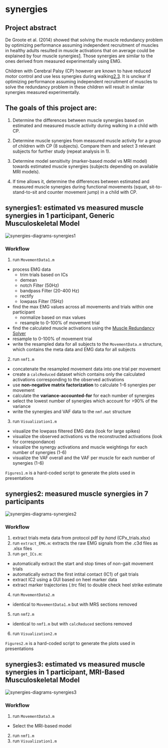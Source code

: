# synergies

## Project abstract

De Groote et al. (2014) showed that solving the muscle redundancy problem by optimizing performance assuming independent recruitment of muscles in healthy adults resulted in muscle activations that on average could be explained by four muscle synergies[1](https://www.frontiersin.org/articles/10.3389/fncom.2014.00115/full). Those synergies are similar to the ones derived from measured experimentally using EMG.

Children with Cerebral Palsy (CP) however are known to have reduced motor control and use less synergies during walking[2](https://onlinelibrary.wiley.com/doi/10.1111/dmcn.12826),[3](https://dx.plos.org/10.1371/journal.pone.0228851). It is unclear if optimizing performance assuming independent recruitment of muscles to solve the redundancy problem in these children will result in similar synergies measured experimentally.

## The goals of this project are:

1. Determine the differences between muscle synergies based on estimated and measured muscle activity during walking in a child with CP.

2. Determine muscle synergies from measured muscle activity for a group of children with CP (8 subjects). Compare them and select 3 relevant subjects for further study (repeat analysis in 1).

3. Determine model sensitivity (marker-based model vs MRI model) towards estimated muscle synergies (subjects depending on available MRI models).

4. If time allows it, determine the differences between estimated and measured muscle synergies during functional movements (squat, sit-to-stand-to-sit and counter movement jump) in a child with CP.

## synergies1:  estimated vs measured muscle synergies in 1 participant, **Generic** Musculoskeletal Model

![synergies-diagrams-synergies1](https://user-images.githubusercontent.com/100157598/206788074-74c0ff2b-7f1d-40aa-a6e7-06472c345603.svg)

### Workflow

1. run `MovementData1.m`
  - process EMG data
      - trim trials based on ICs
      - demean
      - notch Filter (50Hz)
      - bandpass Filter (20-400 Hz)
      - rectify
      - lowpass Filter (15Hz)
  - find the max EMG values across all movements and trials within one participant
      - normalize based on max values
      - resample to 0-100% of movement trial
  - find the calculated muscle activations using the [Muscle Redundancy Solver](https://github.com/KULeuvenNeuromechanics/MuscleRedundancySolver)
  - resample to 0-100% of movement trial
  - write the resampled data for all subjects to the `MovementData.m` structure, which contains the meta data and EMG data for all subjects
2. run `nmf1.m`
  - concatenate the resampled movement data into one trial per movement
  - create a `calcReduced` dataset which contains only the calculated activations corresponding to the observed activations
  - use **non-negative matrix factorization** to calculate 1-6 synergies per movement
  - calculate the **variance-accounted-for** for each number of synergies
  - select the lowest number of synergies which account for >90% of the variance
  - write the synergies and VAF data to the `nmf.mat` structure
3. run `Visualization1.m`
  - visualize the lowpass filtered EMG data (look for large spikes)
  - visualize the observed activations vs the reconstructed activations (look for correspondance)
  - visualize the synergy activations and muscle weightings for each number of synergies (1-6)
  - visualize the VAF overall and the VAF per muscle for each number of synergies (1-6)

`Figures1.m` is a hard-coded script to generate the plots used in presentations

## synergies2:  measured muscle synergies in 7 participants

![synergies-diagrams-synergies2](https://user-images.githubusercontent.com/100157598/206788121-425c0570-e53f-4833-a11a-66712d2b6819.svg)

### Workflow

1. extract trials meta data from protocol pdf *by hand* (CPx_trials.xlsx)
2. run `extract_EMG.m`: extracts the raw EMG signals from the .c3d files as .xlsx files
3. run `get_ICs.m`: 
  - automatically extract the start and stop times of non-gait movement trials
  - automatically extract the first intital contact (IC1) of gait trials
  - extract IC2 using a GUI based on heel marker data
  - extract marker trajectories (.trc file) to double check heel strike estimate
4. run `MovementData2.m`
  - identical to `MovementData1.m` but with MRS sections removed
5. run `nmf2.m`
 - identical to `nmf1.m` but with `calcReduced` sections removed
6. run `Visualization2.m`

`Figures2.m` is a hard-coded script to generate the plots used in presentations

## synergies3:  estimated vs measured muscle synergies in 1 participant, **MRI-Based** Musculoskeletal Model

![synergies-diagrams-synergies3](https://user-images.githubusercontent.com/100157598/206788148-e3c61f75-efc0-4b3f-802f-5239928101c5.svg)

### Workflow

1. run `MovementData3.m`
  - Select the MRI-based model
2. run `nmf1.m`
3. run `Visualization1.m`
